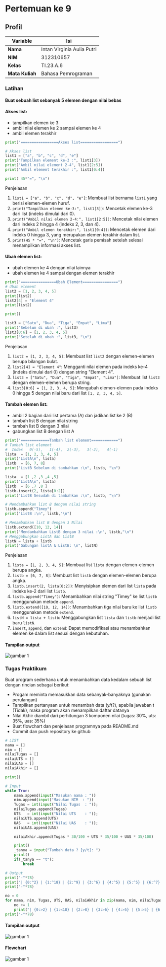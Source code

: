 # Pertemuan ke 9

## Profil
| Variable | Isi |
| -------- | --- |
| **Nama** | Intan Virginia Aulia Putri |
| **NIM** | 312310657 |
| **Kelas** | TI.23.A.6 |
| **Mata Kuliah** | Bahasa Pemrograman |

### Latihan
#### Buat sebuah list sebanyak 5 elemen dengan nilai bebas
#### Akses list:
- tampilkan elemen ke 3
- ambil nilai elemen ke 2 sampai elemen ke 4
- ambil elemen terakhir
``` Python
print("=================Akses list=================")

# Akses list
list1 = ["a", "b", "c", "d", "e"]
print("Tampilkan element ke-3 :", list1[3]) 
print("Ambil nilai element 2-4", list1[2:5])
print("Ambil element terakhir :", list1[0:4])

print( 45*"=", "\n")
```
Penjelasan
1. `list1 = ["a", "b", "c", "d", "e"]`: Membuat list bernama `list1` yang berisi elemen-elemen huruf.
2. `print("Tampilkan elemen ke-3:", list1[3])`: Mencetak elemen ke-3 dari list (indeks dimulai dari 0).
3. `print("Ambil nilai elemen 2-4:", list1[2:5])`: Mencetak nilai elemen dari indeks 2 hingga 4 (indeks 2, 3, dan 4).
4. `print("Ambil elemen terakhir:", list1[0:4])`: Mencetak elemen dari indeks 0 hingga 3, yang merupakan elemen terakhir dalam list.
5. `print(45 * "=", "\n")`: Mencetak garis pemisah setelah selesai menampilkan informasi akses list.

#### Ubah elemen list:
- ubah elemen ke 4 dengan nilai lainnya
- ubah elemen ke 4 sampai dengan elemen terakhir
``` Python
print("================Ubah Element================")
# Ubah element
list2 = [1, 2, 3, 4, 5]
print(list2)
list2[4] = "Element 4"
print(list2)

print()

list3 = ["Satu", "Dua", "Tiga", "Empat", "Lima"]
print("Sebelum di ubah :", list3)
list3[0:6] = [1, 2, 3, 4, 5]
print("Setelah di ubah :", list3, "\n")
```
Penjelasan
1. `list2 = [1, 2, 3, 4, 5]`: Membuat list `list2` dengan elemen-elemen berupa bilangan bulat.
2. `list2[4] = "Element 4"`: Mengganti nilai elemen pada indeks ke-4 (indeks dimulai dari 0) dengan string "Element 4".
3. `list3 = ["Satu", "Dua", "Tiga", "Empat", "Lima"]`: Membuat list `list3` dengan elemen-elemen berupa string.
4. `list3[0:6] = [1, 2, 3, 4, 5]`: Mengubah elemen-elemen pada indeks 0 hingga 5 dengan nilai baru dari list `[1, 2, 3, 4, 5]`.

#### Tambah elemen list:
- ambil 2 bagian dari list pertama (A) dan jadikan list ke 2 (B)
- tambah list B dengan nilai string
- tambah list B dengan 3 nilai
- gabungkan list B dengan list A
``` Python
print("=============Tambah list element============")
# Tambah list element
#  Index   0(-5),   1(-4),  2(-3),   3(-2),   4(-1) 
lista  = [1, 2, 3, 4, 5]
print("ListA\n", lista)
listb  = [6, 7, 8]
print("ListB Sebelum di tambahkan :\n", listb, "\n")

lista  = [1 ,2 ,3 ,4 ,5]
print("ListA\n", lista)
listb  = [6 ,7 ,8 ]
listb.insert(2, lista[0:2])  
print("ListB Sesudah di tambahkan :\n", listb, "\n")

# Mendambahkan list B dengan nilai string
listb.append("Timey")
print("ListB :\n", listb,"\n")

# Menambahkan list B dengan 3 Nilai
listb.extend([10, 12, 14])
print("Mendambahkan ListB dengan 3 nilai :\n", listb,"\n")
# Menggabungkan ListA dan ListB 
listN = lista + listb
print("Gabungan listA & ListB: \n", listN)
```
Penjelasan
1. `lista = [1, 2, 3, 4, 5]`: Membuat list `lista` dengan elemen-elemen berupa angka.
2. `listb = [6, 7, 8]`: Membuat list `listb` dengan elemen-elemen berupa angka.
3. `listb.insert(2, lista[0:2])`: Menyisipkan elemen dari list `lista` pada indeks ke-2 dari list `listb`.
4. `listb.append("Timey")`: Menambahkan nilai string "Timey" ke list `listb` menggunakan metode `append`.
5. `listb.extend([10, 12, 14])`: Menambahkan tiga nilai baru ke list `listb` menggunakan metode `extend`.
6. `listN = lista + listb`: Menggabungkan list `lista` dan `listb` menjadi list baru `listN`.
7. `insert`, `append`, dan `extend`: Dapat memodifikasi atau menambahkan elemen ke dalam list sesuai dengan kebutuhan.

#### Tampilan output
![gambar 1](screenshot/ss3.png)

### Tugas Praktikum
Buat program sederhana untuk menambahkan data kedalam sebuah list dengan rincian sebagai berikut:
- Progam meminta memasukkan data sebanyak-banyaknya (gunakan perulangan)
- Tampilkan pertanyaan untuk menambah data (y/t?), apabila jawaban t (Tidak), maka program akan menampilkan daftar datanya
- Nilai Akhir diambil dari perhitungan 3 komponen nilai (tugas: 30%, uts: 35%, uas: 35%)
- Buat flowchart dan penjelasan programnya pada README.md
- Commit dan push repository ke github
``` Python
# LIST
nama = []
nim = []
nilaiTugas = []
nilaiUTS = []
nilaiUAS = []
nilaiAkhir = []

print()

# Input
while True:
    nama.append(input("Masukan nama : "))
    nim.append(input("Masukan NIM  : "))
    Tugas = int(input("Nilai Tugas  : ")); 
    nilaiTugas.append(Tugas)
    UTS   = int(input("Nilai UTS    : ")); 
    nilaiUTS.append(UTS)
    UAS   = int(input("Nilai UAS    : ")); 
    nilaiUAS.append(UAS)

    nilaiAkhir.append(Tugas * 30/100 + UTS * 35/100 + UAS * 35/100)

    print()
    _tanya = input("Tambah data ? [y/t]: ")
    print()
    if(_tanya == "t"):
        break

# Output
print("-"*78)
print("| {0:^2} | {1:^18} | {2:^9} | {3:^6} | {4:^5} | {5:^5} | {6:^7} |".format("No", "Nama", "NIM", "Tugas", "UTS", "UAS", "Akhir"))
print("-"*78)

no = 0
for nama, nim, Tugas, UTS, UAS, nilaiAkhir in zip(nama, nim, nilaiTugas, nilaiUTS, nilaiUAS, nilaiAkhir):
    no += 1    
    print("| {0:>2} | {1:<18} | {2:>8} | {3:>6} | {4:>5} | {5:>5} | {6:>7} |".format(no, nama, nim, Tugas, UTS, UAS, nilaiAkhir))
print("-"*78)
```

#### Tampilan output
![gambar 1](screenshot/ss6.png)

#### Flowchart
![gambar 1](screenshot/ss7.png)
